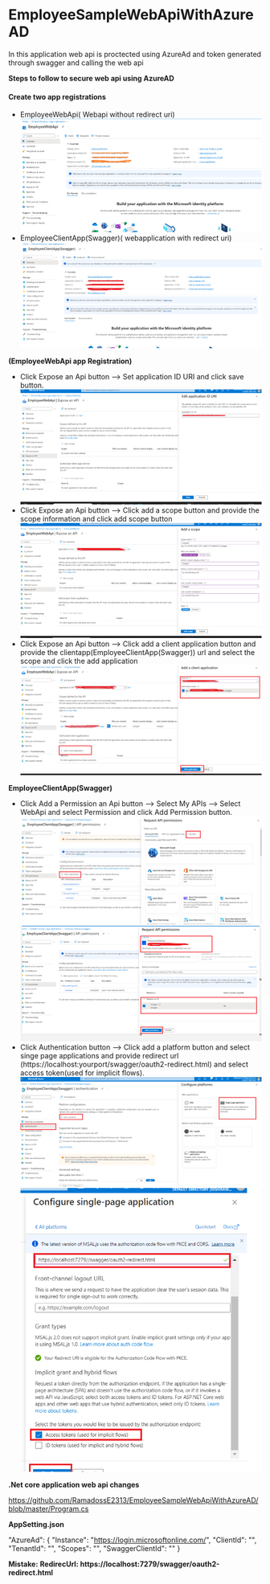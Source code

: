 # EmployeeSampleWebApiWithAzureAD
In this application web api is proctected using AzureAd and token generated through swagger and calling the web api

**Steps to follow to secure web api using AzureAD**
<h4>Create two app registrations</h4>
  <ul>
	  <li>EmployeeWebApi( Webapi without redirect uri)
	   <img src="https://github.com/RamadossE2313/EmployeeSampleWebApiWithAzureAD/blob/master/Images/Picture1.png"/></li>
	  <li>EmployeeClientApp(Swagger)( webapplication with redirect uri)<img src="https://github.com/RamadossE2313/EmployeeSampleWebApiWithAzureAD/blob/master/Images/Picture4.png"/></li>
  </ul>
   
**(EmployeeWebApi app Registration)**
<ul>
	<li>Click Expose an Api button  --> Set application ID URI and click save button.
<img src="https://github.com/RamadossE2313/EmployeeSampleWebApiWithAzureAD/blob/master/Images/Picture2.png"/></li>
	<li>Click Expose an Api button  --> Click add a scope button and provide the scope information and click add scope button
	<img src="https://github.com/RamadossE2313/EmployeeSampleWebApiWithAzureAD/blob/master/Images/Picture3.png"/></li>
	<li>Click Expose an Api button  --> Click add a client application button and provide the clientapp(EmployeeClientApp(Swagger)) url and select the scope and click the add application<img src="https://github.com/RamadossE2313/EmployeeSampleWebApiWithAzureAD/blob/master/Images/Picture7.png"/></li>
</ul>

**EmployeeClientApp(Swagger)**
<ul>
	<li>Click Add a Permission an Api button --> Select My APIs --> Select WebApi and select Permission and click Add Permission button.
	<img src="https://github.com/RamadossE2313/EmployeeSampleWebApiWithAzureAD/blob/master/Images/Picture5.png"/>
	<img src="https://github.com/RamadossE2313/EmployeeSampleWebApiWithAzureAD/blob/master/Images/Picture6.png"/>
</li>
	<li>Click Authentication button --> Click add a platform button and select singe page applications and provide redirect url 	(https://localhost:yourport/swagger/oauth2-redirect.html) and select access token(used for implicit flows).
<img src="https://github.com/RamadossE2313/EmployeeSampleWebApiWithAzureAD/blob/master/Images/Picture8.png"/>
<img src="https://github.com/RamadossE2313/EmployeeSampleWebApiWithAzureAD/blob/master/Images/Picture9.png"/></li>
</ul>

**.Net core application web api changes**

https://github.com/RamadossE2313/EmployeeSampleWebApiWithAzureAD/blob/master/Program.cs

**AppSetting.json**

 "AzureAd": {
    "Instance": "https://login.microsoftonline.com/",
    "ClientId": "",
    "TenantId": "",
    "Scopes": "",
    "SwaggerClientId": ""
  }

**Mistake:**
<b>RedirecUrI: https://localhost:7279/swagger/oauth2-redirect.html</b>
